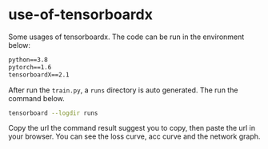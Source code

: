 # use-of-tensorboardx
Some usages of tensorboardx.
The code can be run in the environment below:
```requirements.txt
python==3.8
pytorch==1.6
tensorboardX==2.1
```
After run the `train.py`, a `runs` directory is auto generated.
The run the command below.
```bash
tensorboard --logdir runs
```
Copy the url the command result suggest you to copy, then paste the url in your browser. You can see the loss curve, acc curve and the network graph.
